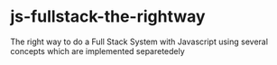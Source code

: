 js-fullstack-the-rightway
=========================

The right way to do a Full Stack System with Javascript using several concepts which are implemented separetedely
